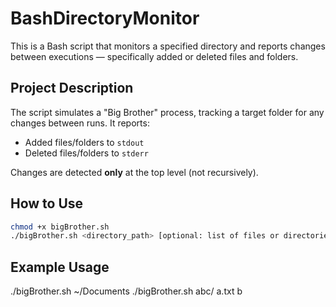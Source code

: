 # BashDirectoryMonitor

This is a Bash script that monitors a specified directory and reports changes between executions — specifically added or deleted files and folders.

## Project Description

The script simulates a "Big Brother" process, tracking a target folder for any changes between runs. It reports:
- Added files/folders to `stdout`
- Deleted files/folders to `stderr`

Changes are detected **only** at the top level (not recursively).

## How to Use

```bash
chmod +x bigBrother.sh
./bigBrother.sh <directory_path> [optional: list of files or directories to monitor]
```

## Example Usage

./bigBrother.sh ~/Documents
./bigBrother.sh abc/ a.txt b
